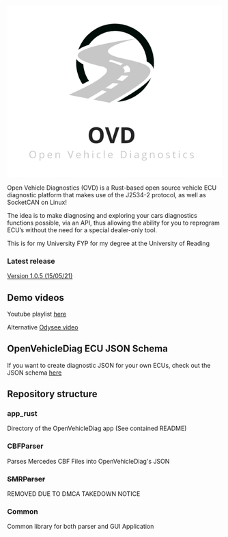 ![](app_rust/img/logo.png)

Open Vehicle Diagnostics (OVD) is a Rust-based open source vehicle ECU diagnostic platform that makes use of the J2534-2 protocol, as well as SocketCAN on Linux!

The idea is to make diagnosing and exploring your cars diagnostics functions possible, via an API, thus allowing the ability for you to reprogram ECU’s without the need for a special dealer-only tool.

This is for my University FYP for my degree at the University of Reading

### Latest release
[Version 1.0.5 (15/05/21)](https://github.com/rnd-ash/OpenVehicleDiag/releases/tag/v1.0.5)

## Demo videos
Youtube playlist [here](https://youtube.com/playlist?list=PLxrw-4Vt7xtty50LmMoLXN2iKiUknbMng)

Alternative [Odysee video](https://odysee.com/@rand_ash:58/openvehiclediag-macchina-j2534-release:4)

## OpenVehicleDiag ECU JSON Schema
If you want to create diagnostic JSON for your own ECUs, check out the JSON schema [here](SCHEMA.md)

## Repository structure

### app_rust
Directory of the OpenVehicleDiag app (See contained README)

### CBFParser
Parses Mercedes CBF Files into OpenVehicleDiag's JSON

### ~~SMRParser~~
REMOVED DUE TO DMCA TAKEDOWN NOTICE

### Common
Common library for both parser and GUI Application
